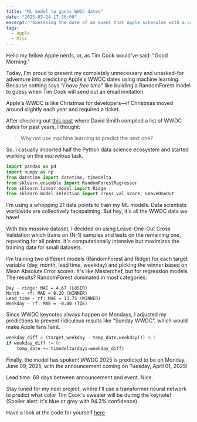 ```yaml
---
title: "ML model to guess WWDC dates"
date: "2025-03-24 17:30:00"
excerpt: "Guesssing the date of an event that Apple schedules with a calendar"
tags:
  - Apple
  - Misc
---
```


Hello my fellow Apple nerds, or, as Tim Cook would've said: "Good Morning."

Today, I'm proud to present my completely unnecessary and unasked-for adventure
into predicting Apple's WWDC dates using machine learning.  Because nothing
says *"I have free time"* like building a RandomForest model to guess when Tim
Cook will send out an email invitation.

Apple's WWDC is like Christmas for developers—if Christmas moved around
slightly each year and required a ticket.  

After checking out [this
post](https://mastodon.social/@_Davidsmith/114218113961193279) where David
Smith compiled a list of WWDC dates for past years, I thought:

> Why not use machine learning to predict the next one?

So, I casually imported half the Python data science ecosystem and started
working on this *marvelous* task.

```py
import pandas as pd
import numpy as np
from datetime import datetime, timedelta
from sklearn.ensemble import RandomForestRegressor
from sklearn.linear_model import Ridge
from sklearn.model_selection import cross_val_score, LeaveOneOut
```

I'm using a whopping 21 data points to train my ML models. Data scientists
worldwide are collectively facepalming. But hey, it's all the WWDC data we
have!

With this _massive_ dataset, I decided on using Leave-One-Out Cross Validation
which trains on (N-1) samples and tests on the remaining one, repeating for all
points. It's computationally intensive but maximizes the training data for
small datasets.

I'm training two different models (RandomForest and Ridge) for each target
variable (day, month, lead time, weekday) and picking the winner based on Mean
Absolute Error scores. It's like Masterchef, but for regression models. The
results? RandomForest dominated in most categories:

```
Day - ridge: MAE = 4.67 (LOSER)
Month - rf: MAE = 0.20 (WINNER)
Lead_time - rf: MAE = 13.75 (WINNER)
Weekday - rf: MAE = -0.00 (TIE)
```

Since WWDC keynotes always happen on Mondays, I adjusted my predictions to
prevent ridiculous results like “Sunday WWDC”, which would make Apple fans
faint.

```py
weekday_diff = (target_weekday - temp_date.weekday()) % 7
if weekday_diff != 0:
    temp_date += timedelta(days=weekday_diff)
```

Finally, the model has spoken! WWDC 2025 is predicted to be on Monday, June 09,
2025, with the announcement coming on Tuesday, April 01, 2025!

Lead time: 69 days between announcement and event. Nice.

Stay tuned for my next project, where I'll use a transformer neural network to
predict what color Tim Cook's sweater will be during the keynote! (Spoiler
alert: it's blue or grey with 94.3% confidence).

Have a look at the code for yourself
[here](https://gist.github.com/eliseomartelli/58d288e41286b35198a91c37d54fa146)
